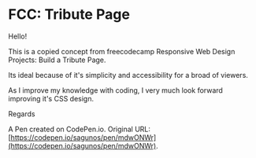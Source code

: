 # FCC: Tribute Page

Hello!

This is a copied concept from freecodecamp Responsive Web Design
Projects: Build a Tribute Page.

Its ideal because of it's simplicity and accessibility for a broad of viewers.

As I improve my knowledge with coding, I very much look forward improving it's
CSS design.

Regards

A Pen created on CodePen.io. Original URL:
[https://codepen.io/sagunos/pen/mdwONWr](https://codepen.io/sagunos/pen/mdwONWr).
